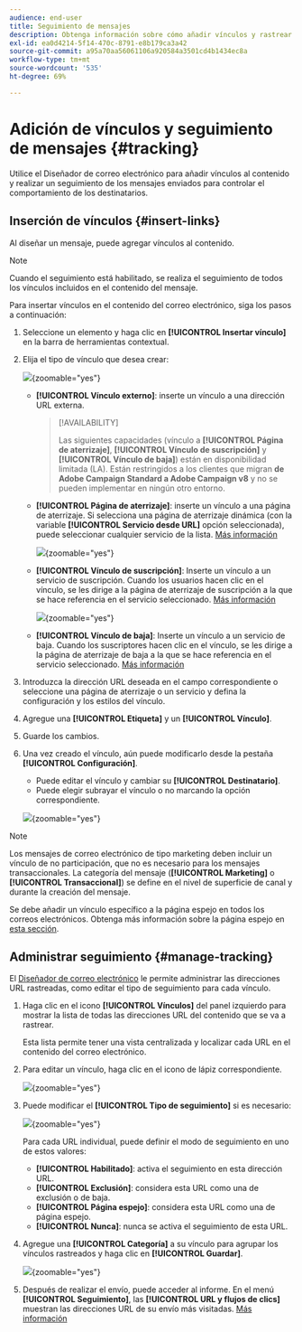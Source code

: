 ```yaml
---
audience: end-user
title: Seguimiento de mensajes
description: Obtenga información sobre cómo añadir vínculos y rastrear los mensajes enviados
exl-id: ea0d4214-5f14-470c-8791-e8b179ca3a42
source-git-commit: a95a70aa56061106a920584a3501cd4b1434ec8a
workflow-type: tm+mt
source-wordcount: '535'
ht-degree: 69%

---
```


# Adición de vínculos y seguimiento de mensajes {#tracking}

Utilice el Diseñador de correo electrónico para añadir vínculos al contenido y realizar un seguimiento de los mensajes enviados para controlar el comportamiento de los destinatarios.

## Inserción de vínculos {#insert-links}

Al diseñar un mensaje, puede agregar vínculos al contenido.

>[!NOTE]
>
>Cuando el seguimiento está habilitado, se realiza el seguimiento de todos los vínculos incluidos en el contenido del mensaje.

Para insertar vínculos en el contenido del correo electrónico, siga los pasos a continuación:

1. Seleccione un elemento y haga clic en **[!UICONTROL Insertar vínculo]** en la barra de herramientas contextual.

1. Elija el tipo de vínculo que desea crear:

   ![](assets/message-tracking-insert-link.png){zoomable="yes"}

   * **[!UICONTROL Vínculo externo]**: inserte un vínculo a una dirección URL externa.

     >[!AVAILABILITY]
     >
     >Las siguientes capacidades (vínculo a **[!UICONTROL Página de aterrizaje]**, **[!UICONTROL Vínculo de suscripción]** y **[!UICONTROL Vínculo de baja]**) están en disponibilidad limitada (LA). Están restringidos a los clientes que migran **de Adobe Campaign Standard a Adobe Campaign v8** y no se pueden implementar en ningún otro entorno.

   * **[!UICONTROL Página de aterrizaje]**: inserte un vínculo a una página de aterrizaje. Si selecciona una página de aterrizaje dinámica (con la variable **[!UICONTROL Servicio desde URL]** opción seleccionada), puede seleccionar cualquier servicio de la lista. [Más información](../landing-pages/create-lp.md#define-actions-on-form-submission)

     ![](assets/email-link-to-landing-page.png){zoomable="yes"}

   * **[!UICONTROL Vínculo de suscripción]**: Inserte un vínculo a un servicio de suscripción. Cuando los usuarios hacen clic en el vínculo, se les dirige a la página de aterrizaje de suscripción a la que se hace referencia en el servicio seleccionado. [Más información](../audience/manage-services.md#create-service)

     ![](assets/service-create-default-lp-link.png){zoomable="yes"}

   * **[!UICONTROL Vínculo de baja]**: Inserte un vínculo a un servicio de baja. Cuando los suscriptores hacen clic en el vínculo, se les dirige a la página de aterrizaje de baja a la que se hace referencia en el servicio seleccionado. [Más información](../audience/manage-services.md#create-service)

   <!--* **[!UICONTROL Mirror page]**: Add a link to display the email content in a web browser. [Learn more]-->

1. Introduzca la dirección URL deseada en el campo correspondiente o seleccione una página de aterrizaje o un servicio y defina la configuración y los estilos del vínculo.

1. Agregue una **[!UICONTROL Etiqueta]** y un **[!UICONTROL Vínculo]**.

1. Guarde los cambios.

1. Una vez creado el vínculo, aún puede modificarlo desde la pestaña **[!UICONTROL Configuración]**.

   * Puede editar el vínculo y cambiar su **[!UICONTROL Destinatario]**.
   * Puede elegir subrayar el vínculo o no marcando la opción correspondiente.

   ![](assets/message-tracking-link-settings.png){zoomable="yes"}

>[!NOTE]
>
>Los mensajes de correo electrónico de tipo marketing deben incluir un vínculo de no participación, que no es necesario para los mensajes transaccionales. La categoría del mensaje (**[!UICONTROL Marketing]** o **[!UICONTROL Transaccional]**) se define en el nivel de superficie de canal y durante la creación del mensaje.

Se debe añadir un vínculo específico a la página espejo en todos los correos electrónicos. Obtenga más información sobre la página espejo en [esta sección](mirror-page.md).

## Administrar seguimiento {#manage-tracking}

El [Diseñador de correo electrónico](create-email-content.md) le permite administrar las direcciones URL rastreadas, como editar el tipo de seguimiento para cada vínculo.

1. Haga clic en el icono **[!UICONTROL Vínculos]** del panel izquierdo para mostrar la lista de todas las direcciones URL del contenido que se va a rastrear.

   Esta lista permite tener una vista centralizada y localizar cada URL en el contenido del correo electrónico.

1. Para editar un vínculo, haga clic en el icono de lápiz correspondiente.

   ![](assets/message-tracking-edit-links.png){zoomable="yes"}

1. Puede modificar el **[!UICONTROL Tipo de seguimiento]** si es necesario:

   ![](assets/message-tracking-edit-a-link.png){zoomable="yes"}

   Para cada URL individual, puede definir el modo de seguimiento en uno de estos valores:

   * **[!UICONTROL Habilitado]**: activa el seguimiento en esta dirección URL.
   * **[!UICONTROL Exclusión]**: considera esta URL como una de exclusión o de baja.
   * **[!UICONTROL Página espejo]**: considera esta URL como una de página espejo.
   * **[!UICONTROL Nunca]**: nunca se activa el seguimiento de esta URL. <!--This information is saved: if the URL appears again in a future message, its tracking is automatically deactivated.-->

1. Agregue una **[!UICONTROL Categoría]** a su vínculo para agrupar los vínculos rastreados y haga clic en **[!UICONTROL Guardar]**.

   ![](assets/message-tracking-edit-a-link_2.png){zoomable="yes"}

1. Después de realizar el envío, puede acceder al informe. En el menú **[!UICONTROL Seguimiento]**, las **[!UICONTROL URL y flujos de clics]** muestran las direcciones URL de su envío más visitadas. [Más información](../reporting/gs-reports.md)

